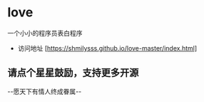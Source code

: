 # love
一个小小的程序员表白程序
- 访问地址 [https://shmilysss.github.io/love-master/index.html]


## 请点个星星鼓励，支持更多开源

--愿天下有情人终成眷属--


